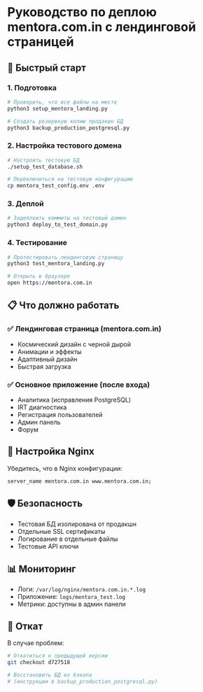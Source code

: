 # Руководство по деплою mentora.com.in с лендинговой страницей

## 🚀 Быстрый старт

### 1. Подготовка
```bash
# Проверить, что все файлы на месте
python3 setup_mentora_landing.py

# Создать резервную копию продакшн БД
python3 backup_production_postgresql.py
```

### 2. Настройка тестового домена
```bash
# Настроить тестовую БД
./setup_test_database.sh

# Переключиться на тестовую конфигурацию
cp mentora_test_config.env .env
```

### 3. Деплой
```bash
# Задеплоить коммиты на тестовый домен
python3 deploy_to_test_domain.py
```

### 4. Тестирование
```bash
# Протестировать лендинговую страницу
python3 test_mentora_landing.py

# Открыть в браузере
open https://mentora.com.in
```

## 📋 Что должно работать

### ✅ Лендинговая страница (mentora.com.in)
- Космический дизайн с черной дырой
- Анимации и эффекты
- Адаптивный дизайн
- Быстрая загрузка

### ✅ Основное приложение (после входа)
- Аналитика (исправления PostgreSQL)
- IRT диагностика
- Регистрация пользователей
- Админ панель
- Форум

## 🔧 Настройка Nginx

Убедитесь, что в Nginx конфигурации:
```nginx
server_name mentora.com.in www.mentora.com.in;
```

## 🛡️ Безопасность

- Тестовая БД изолирована от продакшн
- Отдельные SSL сертификаты
- Логирование в отдельные файлы
- Тестовые API ключи

## 📊 Мониторинг

- Логи: `/var/log/nginx/mentora.com.in.*.log`
- Приложение: `logs/mentora_test.log`
- Метрики: доступны в админ панели

## 🚨 Откат

В случае проблем:
```bash
# Откатиться к предыдущей версии
git checkout d727518

# Восстановить БД из бэкапа
# (инструкции в backup_production_postgresql.py)
```
